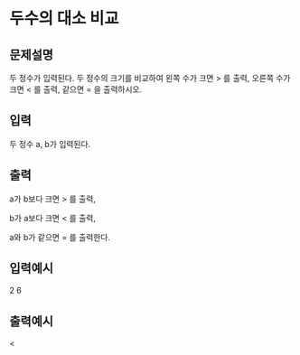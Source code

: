 # 두수의 대소 비교

## 문제설명
두 정수가 입력된다.  두 정수의 크기를 비교하여 왼쪽 수가 크면 > 를 출력, 오른쪽 수가 크면 < 를 출력, 같으면 = 을 출력하시오.

## 입력
두 정수 a, b가 입력된다.

## 출력
a가 b보다 크면  > 를 출력,

b가 a보다 크면  < 를 출력,

a와 b가 같으면  = 를 출력한다.

## 입력예시
2 6

## 출력예시
<
